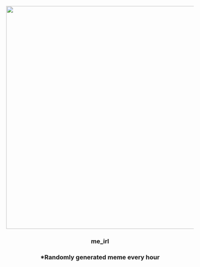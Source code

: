 <p align="center">
        <img src="https://i.redd.it/fnftq8ucafr81.jpg" width="600" height="600">
        </p>
        <h3 align="center">me_irl</h3>
        <h3 align="center">*Randomly generated meme every hour</h3>
    